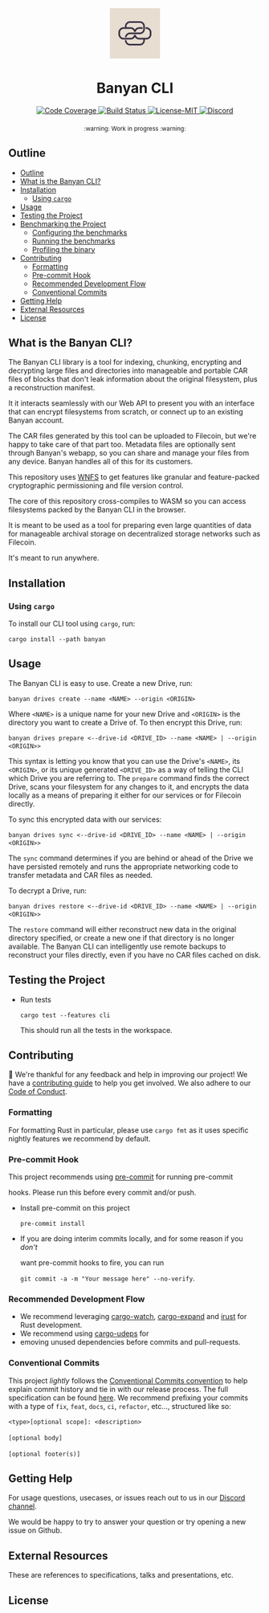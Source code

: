 <div align="center">
  <a href="https://github.com/banyancomputer/tomb" target="_blank">
    <img src=".github/logo.png" alt="Banyan Logo" width="100"></img>
  </a>

  <h1 align="center">Banyan CLI</h1>

  <p>
    <a href="https://codecov.io/gh/banyancomputer/tomb">
      <img src="https://codecov.io/gh/banyancomputer/tomb/branch/master/graph/badge.svg?token=LQL6MA4KSI" alt="Code Coverage"/>
    </a>
    <a href="https://github.com/banyancomputer/tomb/actions?query=">
      <img src="https://github.com/banyancomputer/tomb/actions/workflows/tests_and_checks.yml/badge.svg" alt="Build Status">
    </a>
    <a href="https://github.com/banyancomputer/tomb/blob/main/LICENSE-MIT">
      <img src="https://img.shields.io/badge/License-MIT-blue.svg" alt="License-MIT">
    </a>
    <a href="https://discord.gg/aHaSw9zgwV">
      <img src="https://img.shields.io/static/v1?label=Discord&message=join%20us!&color=mediumslateblue" alt="Discord">
    </a>
  </p>
</div>

<div align="center"><sub>:warning: Work in progress :warning:</sub></div>

##

## Outline

- [Outline](#outline)
- [What is the Banyan CLI?](#what-is-the-banyan-cli)
- [Installation](#installation)
  - [Using `cargo`](#using-cargo)
- [Usage](#usage)
- [Testing the Project](#testing-the-project)
- [Benchmarking the Project](#benchmarking-the-project)
  - [Configuring the benchmarks](#configuring-the-benchmarks)
  - [Running the benchmarks](#running-the-benchmarks)
  - [Profiling the binary](#profiling-the-binary)
- [Contributing](#contributing)
  - [Formatting](#formatting)
  - [Pre-commit Hook](#pre-commit-hook)
  - [Recommended Development Flow](#recommended-development-flow)
  - [Conventional Commits](#conventional-commits)
- [Getting Help](#getting-help)
- [External Resources](#external-resources)
- [License](#license)


## What is the Banyan CLI?
The Banyan CLI library is a tool for indexing, chunking, encrypting and decrypting large files and directories into manageable and portable CAR files of blocks that don't leak information about the original filesystem, plus a reconstruction manifest.

It it interacts seamlessly with our Web API to present you with an interface that can encrypt filesystems from scratch, or connect up to an existing Banyan account. 

The CAR files generated by this tool can be uploaded to Filecoin, but we're happy to take care of that part too. Metadata files are optionally sent through Banyan's webapp, so you can share and manage your files from any device. Banyan handles all of this for its customers.

This repository uses [WNFS](https://github.com/wnfs-wg/rs-wnfs) to get features like granular and feature-packed cryptographic permissioning and file version control.

The core of this repository cross-compiles to WASM so you can access filesystems packed by the Banyan CLI in the browser.

It is meant to be used as a tool for preparing even large quantities of data for manageable archival storage on decentralized storage networks such as Filecoin. 

It's meant to run anywhere.

## Installation

### Using `cargo`

To install our CLI tool using `cargo`, run:
```console
cargo install --path banyan
```

[//]: # (TODO: Add more installation instructions here as we add more ways to install the project.)

## Usage
The Banyan CLI is easy to use. Create a new Drive, run:
```console
banyan drives create --name <NAME> --origin <ORIGIN>
```
Where `<NAME>` is a unique name for your new Drive and `<ORIGIN>` is the directory you want to create a Drive of.
To then encrypt this Drive, run:
```console
banyan drives prepare <--drive-id <DRIVE_ID> --name <NAME> | --origin <ORIGIN>>
```
This syntax is letting you know that you can use the Drive's `<NAME>`, its `<ORIGIN>`, or its unique generated `<DRIVE_ID>` as a way of telling the CLI which Drive you are referring to. 
The `prepare` command finds the correct Drive, scans your filesystem for any changes to it, and encrypts the data locally as a means of preparing it either for our services or for Filecoin directly.

To sync this encrypted data with our services:
```console
banyan drives sync <--drive-id <DRIVE_ID> --name <NAME> | --origin <ORIGIN>>
```
The `sync` command determines if you are behind or ahead of the Drive we have persisted remotely and runs the appropriate networking code to transfer metadata and CAR files as needed.

To decrypt a Drive, run:
```console
banyan drives restore <--drive-id <DRIVE_ID> --name <NAME> | --origin <ORIGIN>>
```
The `restore` command will either reconstruct new data in the original directory specified, or create a new one if that directory is no longer available.
The Banyan CLI can intelligently use remote backups to reconstruct your files directly, even if you have no CAR files cached on disk.

## Testing the Project
- Run tests

  ```console
  cargo test --features cli
  ```
  This should run all the tests in the workspace.

## Contributing

:balloon: We're thankful for any feedback and help in improving our project!
We have a [contributing guide](./CONTRIBUTING.md) to help you get involved. We
also adhere to our [Code of Conduct](./CODE_OF_CONDUCT.md).

### Formatting

For formatting Rust in particular, please use `cargo fmt` as it uses
specific nightly features we recommend by default.

### Pre-commit Hook

This project recommends using [pre-commit][pre-commit] for running pre-commit

hooks. Please run this before every commit and/or push.

- Install pre-commit on this project

  ```console
  pre-commit install
  ```

- If you are doing interim commits locally, and for some reason if you _don't_

  want pre-commit hooks to fire, you can run

  `git commit -a -m "Your message here" --no-verify`.

### Recommended Development Flow

- We recommend leveraging [cargo-watch][cargo-watch],
  [cargo-expand][cargo-expand] and [irust][irust] for Rust development.
- We recommend using [cargo-udeps][cargo-udeps] for
- emoving unused dependencies
  before commits and pull-requests.

### Conventional Commits

This project *lightly* follows the [Conventional Commits
convention][commit-spec-site] to help explain
commit history and tie in with our release process. The full specification
can be found [here][commit-spec]. We recommend prefixing your commits with
a type of `fix`, `feat`, `docs`, `ci`, `refactor`, etc..., structured like so:

```
<type>[optional scope]: <description>

[optional body]

[optional footer(s)]
```

## Getting Help

For usage questions, usecases, or issues reach out to us in our [Discord channel](https://discord.gg/aHaSw9zgwV).

We would be happy to try to answer your question or try opening a new issue on Github.

## External Resources

These are references to specifications, talks and presentations, etc.

## License

[buildx]: https://github.com/docker/buildx
[cargo-expand]: https://github.com/dtolnay/cargo-expand
[cargo-udeps]: https://github.com/est31/cargo-udeps
[cargo-watch]: https://github.com/watchexec/cargo-watch
[commit-spec]: https://www.conventionalcommits.org/en/v1.0.0/#specification
[commit-spec-site]: https://www.conventionalcommits.org/
[criterion]: https://github.com/bheisler/criterion.rs
[fake-file]: https://crates.io/crates/fake-file
[docker-engine]: https://docs.docker.com/engine/
[direnv]:https://direnv.net/
[irust]: https://github.com/sigmaSd/IRust
[nix]:https://nixos.org/download.html
[nix-flake]: https://nixos.wiki/wiki/Flakes
[pre-commit]: https://pre-commit.com/
[proptest]: https://github.com/proptest-rs/proptest
[strategies]: https://docs.rs/proptest/latest/proptest/strategy/trait.Strategy.html
[flamegraph]: https://github.com/flamegraph-rs/flamegraph
